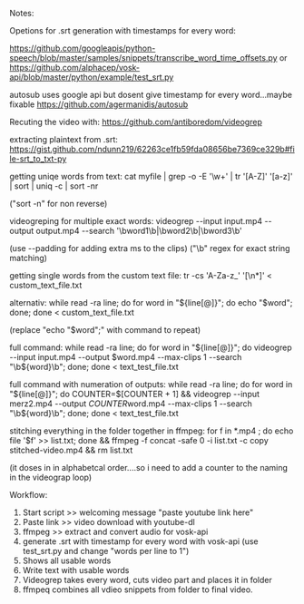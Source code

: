 Notes:

Opetions for .srt generation with timestamps for every word:

https://github.com/googleapis/python-speech/blob/master/samples/snippets/transcribe_word_time_offsets.py
or
https://github.com/alphacep/vosk-api/blob/master/python/example/test_srt.py

autosub uses google api but dosent give timestamp for every word...maybe fixable
https://github.com/agermanidis/autosub

Recuting the video with:
https://github.com/antiboredom/videogrep

extracting plaintext from .srt:
https://gist.github.com/ndunn219/62263ce1fb59fda08656be7369ce329b#file-srt_to_txt-py

getting uniqe words from text:
cat myfile | grep -o -E '\w+' | tr '[A-Z]' '[a-z]' | sort | uniq -c | sort -nr

("sort -n" for non reverse)

videogreping for multiple exact words:
videogrep --input input.mp4 --output output.mp4 --search '\bword1\b|\bword2\b|\bword3\b' 

(use --padding for adding extra ms to the clips)
("\b" regex for exact string matching)

getting single words from the custom text file:
tr -cs 'A-Za-z_' '[\n*]' < custom_text_file.txt

alternativ:
while read -ra line; 
do
    for word in "${line[@]}";
    do
        echo "$word";
    done;
done < custom_text_file.txt

(replace "echo "$word";" with command to repeat)

full command:
while read -ra line; do for word in "${line[@]}"; do videogrep --input input.mp4 --output $word.mp4 --max-clips 1 --search "\b${word}\b"; done; done < text_test_file.txt

full command with numeration of outputs:
while read -ra line; do for word in "${line[@]}"; do COUNTER=$[COUNTER + 1] && videogrep --input merz2.mp4 --output $COUNTER$word.mp4 --max-clips 1 --search "\b${word}\b"; done; done < text_test_file.txt


stitching everything in the folder together in ffmpeg:
for f in *.mp4 ; do echo file \'$f\' >> list.txt; done && ffmpeg -f concat -safe 0 -i list.txt -c copy stitched-video.mp4 && rm list.txt

(it doses in in alphabetcal order....so i need to add a counter to the naming in the videograp loop)

Workflow:

1. Start script >> welcoming message "paste youtube link here"
2. Paste link >> video download with youtube-dl
3. ffmpeg >> extract and convert audio for vosk-api
4. generate .srt with timestamp for every word with vosk-api (use test_srt.py and change "words per line to 1")
5. Shows all usable words
6. Write text with usable words
7. Videogrep takes every word, cuts video part and places it in folder
8. ffmpeq combines all vdieo snippets from folder to final video.
